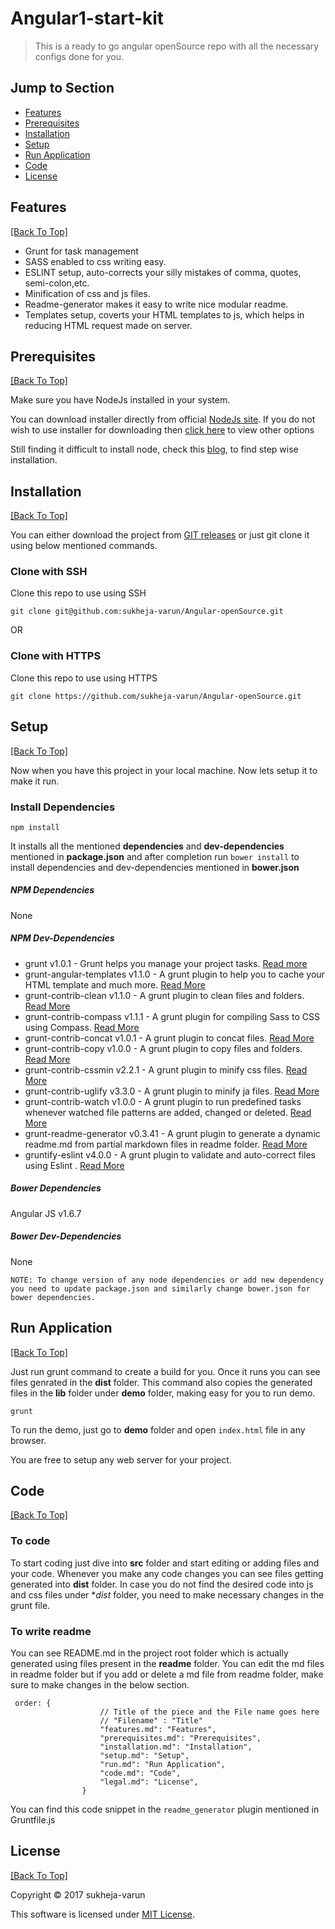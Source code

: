 # Angular1-start-kit 

> This is a ready to go angular openSource repo with all the necessary configs done for you.

## Jump to Section

* [Features](#features)
* [Prerequisites](#prerequisites)
* [Installation](#installation)
* [Setup](#setup)
* [Run Application](#run-application)
* [Code](#code)
* [License](#license)

## Features
[[Back To Top]](#jump-to-section)

* Grunt for task management
* SASS enabled to css writing easy.
* ESLINT setup, auto-corrects your silly mistakes of comma, quotes, semi-colon,etc.
* Minification of css and js files.
* Readme-generator makes it easy to write nice modular readme.
* Templates setup, coverts your HTML templates to js, which helps in reducing HTML request made on server. 
  


## Prerequisites
[[Back To Top]](#jump-to-section)

Make sure you have NodeJs installed in your system.

You can download installer directly from official [NodeJs site](https://nodejs.org/en/#download). If you do not wish to use installer for downloading then [click here](https://nodejs.org/en/download/package-manager/) to view other options

Still finding it difficult to install node, check this [blog](http://blog.teamtreehouse.com/install-node-js-npm-windows), to find step wise installation.

## Installation
[[Back To Top]](#jump-to-section)

You can either download the project from [GIT releases](https://github.com/sukheja-varun/Angular1-starter-kit/releases) or just git clone it using below mentioned commands. 

### Clone with SSH
Clone this repo to use using SSH
```git
git clone git@github.com:sukheja-varun/Angular-openSource.git
```
OR
### Clone with HTTPS
Clone this repo to use using HTTPS

```git
git clone https://github.com/sukheja-varun/Angular-openSource.git
```


## Setup
[[Back To Top]](#jump-to-section)

Now when you have this project in your local machine. Now lets setup it to make it run.

### Install Dependencies
```npm
npm install
```
It installs all the mentioned **dependencies** and **dev-dependencies** mentioned in **package.json** and after completion run ```bower install``` to install dependencies and dev-dependencies mentioned in **bower.json**

##### NPM Dependencies
None

##### NPM Dev-Dependencies
  *  grunt v1.0.1 - Grunt helps you manage your project tasks. [Read more](https://gruntjs.com)
  *  grunt-angular-templates v1.1.0 - A grunt plugin to help you to cache your HTML template and much more. [Read More](https://www.npmjs.com/package/grunt-angular-templates)
  *  grunt-contrib-clean v1.1.0 - A grunt plugin to clean files and folders. [Read More](https://www.npmjs.com/package/grunt-contrib-clean)
  *  grunt-contrib-compass v1.1.1 - A grunt plugin for compiling Sass to CSS using Compass. [Read More](https://www.npmjs.com/package/grunt-contrib-compass)
  *  grunt-contrib-concat v1.0.1 - A grunt plugin to concat files. [Read More](https://www.npmjs.com/package/grunt-contrib-concat)
  *  grunt-contrib-copy v1.0.0 - A grunt plugin to copy files and folders. [Read More](https://www.npmjs.com/package/grunt-contrib-copy)
  *  grunt-contrib-cssmin v2.2.1 - A grunt plugin to minify css files. [Read More](https://www.npmjs.com/package/grunt-contrib-cssmin)
  *  grunt-contrib-uglify v3.3.0 - A grunt plugin to minify ja files. [Read More](https://www.npmjs.com/package/grunt-contrib-uglify)
  *  grunt-contrib-watch v1.0.0 - A grunt plugin to run predefined tasks whenever watched file patterns are added, changed or deleted. [Read More](https://www.npmjs.com/package/grunt-contrib-watch)
  *  grunt-readme-generator v0.3.41 - A grunt plugin to generate a dynamic readme.md from partial markdown files in readme folder. [Read More](https://www.npmjs.com/package/grunt-readme-generator)
  *  gruntify-eslint v4.0.0 - A grunt plugin to validate and auto-correct files using Eslint . [Read More](https://www.npmjs.com/package/gruntify-eslint)

##### Bower Dependencies
Angular JS v1.6.7

##### Bower Dev-Dependencies
None


```NOTE: To change version of any node dependencies or add new dependency you need to update package.json and similarly change bower.json for bower dependencies.```



## Run Application
[[Back To Top]](#jump-to-section)

Just run grunt command to create a build for you. Once it runs you can see files genrated in the **dist** folder.
This command also copies the generated files in the **lib** folder under **demo** folder, making easy for you to run demo.

```
grunt
```

To run the demo, just go to **demo** folder and open ```index.html``` file in any browser.

You are free to setup any web server for your project.

## Code
[[Back To Top]](#jump-to-section)

### To code
To start coding just dive into **src** folder and start editing or adding files and your code.
Whenever you make any code changes you can see files getting generated into **dist** folder.
In case you do not find the desired code into js and css files under **dist* folder, you need to make necessary changes in the grunt file.

### To write readme
You can see README.md in the project root folder which is actually generated using files present in the **readme** folder.
You can edit the md files in readme folder but if you add or delete a md file from readme folder, make sure to make changes in the below section.

```
 order: {
                    // Title of the piece and the File name goes here
                    // "Filename" : "Title"
                    "features.md": "Features",
                    "prerequisites.md": "Prerequisites",
                    "installation.md": "Installation",
                    "setup.md": "Setup",
                    "run.md": "Run Application",
                    "code.md": "Code",
                    "legal.md": "License",
                }
```

You can find this code snippet in the ```readme_generator``` plugin mentioned in Gruntfile.js

## License
[[Back To Top]](#jump-to-section)

Copyright © 2017 sukheja-varun 

This software is licensed under [MIT License](https://github.com/sukheja-varun/Angular-Responsive-ImageSlider/blob/develop/LICENSE).

